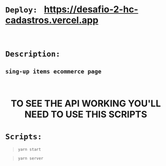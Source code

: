 # `Deploy: ` https://desafio-2-hc-cadastros.vercel.app

<br>

# `Description:`

## **`sing-up items ecommerce page`**

<br>

<h1 align="center">TO SEE THE API WORKING YOU'LL NEED TO USE THIS SCRIPTS</h1>

# `Scripts:`

> `yarn start`

> `yarn server`
